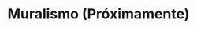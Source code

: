---
layout: monotematica/art
title: Muralismo (Próximamente)
img:  /mural.jpg
text: La línea muralista en el street art es central. Los artistas que la componen provienen tanto del ámbito académico como de la formación autodidacta. La propuesta es presentar obras de muralismo con relación al arte urbano en el Uruguay, a sus artistas y sus construcciones conceptuales.
permalink: /monotematica/muralismo/
---